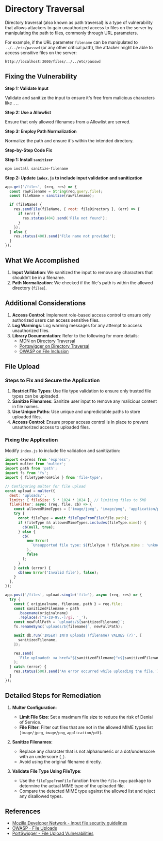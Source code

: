 # Directory Traversal

Directory traversal (also known as path traversal) is a type of vulnerability that allows attackers to gain unauthorized access to files on the server by manipulating the path to files, commonly through URL parameters.

For example, if the URL parameter `filename` can be manipulated to `../../etc/passwd` (or any other critical path), the attacker might be able to access sensitive files on the server:

```http
http://localhost:3000/files/../../etc/passwd
```

## Fixing the Vulnerability

**Step 1: Validate Input**

Validate and sanitize the input to ensure it's free from malicious characters like `..`.

**Step 2: Use a Allowlist**

Ensure that only allowed filenames from a Allowlist are served.

**Step 3: Employ Path Normalization**

Normalize the path and ensure it's within the intended directory.

**Step-by-Step Code Fix**

**Step 1: Install `sanitizer`**

```sh
npm install sanitize-filename
```

**Step 2: Update `index.js` to include input validation and sanitization**

```javascript
app.get('/files', (req, res) => {
  const rawFilename = String(req.query.file);
  const fileName = sanitize(rawFilename);

  if (fileName) {
    res.sendFile(fileName, { root: fileDirectory }, (err) => {
      if (err) {
        res.status(404).send('File not found');
      }
    });
  } else {
    res.status(400).send('File name not provided');
  }
});
```

## What We Accomplished

1. **Input Validation**: We sanitized the input to remove any characters that shouldn’t be in a filename.
2. **Path Normalization**: We checked if the file's path is within the allowed directory (`files`).

## Additional Considerations

1. **Access Control**: Implement role-based access control to ensure only authorized users can access sensitive files.
2. **Log Warnings**: Log warning messages for any attempt to access unauthorized files.
3. **Library Documentation**: Refer to the following for more details:
   - [MDN on Directory Traversal](https://developer.mozilla.org/en-US/docs/Web/Security/Types_of_attacks/Directory_traversal)
   - [Portswigger on Directory Traversal](https://portswigger.net/web-security/file-path-traversal)
   - [OWASP on File Inclusion](https://owasp.org/www-community/attacks/Path_Traversal)

## File Upload

### Steps to Fix and Secure the Application

1. **Restrict File Types**: Use file type validation to ensure only trusted file types can be uploaded.
2. **Sanitize Filenames**: Sanitize user input to remove any malicious content in file names.
3. **Use Unique Paths**: Use unique and unpredictable paths to store uploaded files.
4. **Access Control**: Ensure proper access control is in place to prevent unauthorized access to uploaded files.

### Fixing the Application

Modify `index.js` to include file validation and sanitization:

```javascript
import express from 'express';
import multer from 'multer';
import path from 'path';
import fs from 'fs';
import { fileTypeFromFile } from 'file-type';

// Configuring multer for file upload
const upload = multer({
  dest: 'uploads/',
  limits: { fileSize: 5 * 1024 * 1024 }, // limiting files to 5MB
  fileFilter: async (req, file, cb) => {
    const allowedMimeTypes = ['image/jpeg', 'image/png', 'application/pdf'];
    try {
      const fileType = await fileTypeFromFile(file.path);
      if (fileType && allowedMimeTypes.includes(fileType.mime)) {
        cb(null, true);
      } else {
        cb(
          new Error(
            `Unsupported file type: ${fileType ? fileType.mime : 'unknown'}`
          ),
          false
        );
      }
    } catch (error) {
      cb(new Error('Invalid file'), false);
    }
  },
});

app.post('/files', upload.single('file'), async (req, res) => {
  try {
    const { originalname, filename, path } = req.file;
    const sanitizedFilename = path
      .basename(originalname)
      .replace(/[^a-z0-9\.-]/gi, '_');
    const newFullPath = `uploads/${sanitizedFilename}`;
    fs.renameSync(`uploads/${filename}`, newFullPath);

    await db.run('INSERT INTO uploads (filename) VALUES (?)', [
      sanitizedFilename,
    ]);

    res.send(
      `File uploaded: <a href="${sanitizedFilename}">${sanitizedFilename}</a>`
    );
  } catch (error) {
    res.status(500).send('An error occurred while uploading the file.');
  }
});
```

## Detailed Steps for Remediation

1. **Multer Configuration**:

   - **Limit File Size**: Set a maximum file size to reduce the risk of Denial of Service.
   - **File Filter**: Filter out files that are not in the allowed MIME types list (`image/jpeg`, `image/png`, `application/pdf`).

2. **Sanitize Filenames**:

   - Replace any character that is not alphanumeric or a dot/underscore with an underscore (`_`).
   - Avoid using the original filename directly.

3. **Validate File Type Using FileType**:
   - Use the `fileTypeFromFile` function from the `file-type` package to determine the actual MIME type of the uploaded file.
   - Compare the detected MIME type against the allowed list and reject any disallowed types.

## References

- [Mozilla Developer Network - Input file security guidelines](https://developer.mozilla.org/en-US/docs/Web/HTTP/Basics_of_HTTP/MIME_types)
- [OWASP - File Uploads](https://owasp.org/www-community/vulnerabilities/Unrestricted_File_Upload)
- [PortSwigger - File Upload Vulnerabilities](https://portswigger.net/web-security/file-upload)
